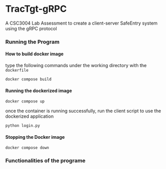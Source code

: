# TracTgt-gRPC
A CSC3004 Lab Assessment to create a client-server SafeEntry system using the gRPC protocol

### Running the Program

#### How to build docker image
type the following commands under the working directory with the `dockerfile`

```
docker compose build
```

#### Running the dockerized image
```
docker compose up
```
once the container is running successfully, run the client script to use the dockerized application
```
python login.py
```

#### Stopping the Docker image
```
docker compose down
```





### Functionalities of the programe


